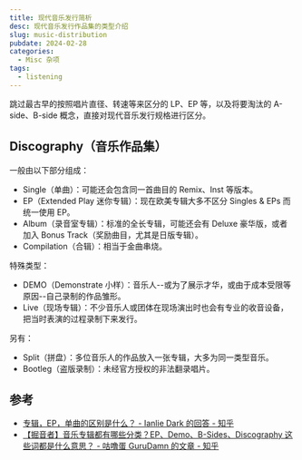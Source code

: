 ```yaml
---
title: 现代音乐发行简析
desc: 现代音乐发行作品集的类型介绍
slug: music-distribution
pubdate: 2024-02-28
categories:
  - Misc 杂项
tags:
  - listening
---
```


跳过最古早的按照唱片直径、转速等来区分的 LP、EP 等，以及将要淘汰的 A-side、B-side 概念，直接对现代音乐发行规格进行区分。

## **Discography**（音乐作品集）

一般由以下部分组成：

- Single（单曲）：可能还会包含同一首曲目的 Remix、Inst 等版本。
- EP（Extended Play 迷你专辑）：现在欧美专辑大多不区分 Singles & EPs 而统一使用 EP。
- Album（录音室专辑）：标准的全长专辑，可能还会有 Deluxe 豪华版，或者加入 Bonus Track（奖励曲目，尤其是日版专辑）。
- Compilation（合辑）：相当于金曲串烧。

特殊类型：

- DEMO（Demonstrate 小样）：音乐人--或为了展示才华，或由于成本受限等原因--自己录制的作品雏形。
- Live（现场专辑）：不少音乐人或团体在现场演出时也会有专业的收音设备，把当时表演的过程录制下来发行。

另有：

- Split（拼盘）：多位音乐人的作品放入一张专辑，大多为同一类型音乐。
- Bootleg（盗版录制）：未经官方授权的非法翻录唱片。

## 参考

- [专辑，EP，单曲的区别是什么？ - Ianlie Dark 的回答 - 知乎](https://www.zhihu.com/question/22888388/answer/33255107)
- [【掘音者】音乐专辑都有哪些分类？EP、Demo、B-Sides、Discography 这些词都是什么意思？ - 咕噜蛋 GuruDamn 的文章 - 知乎](https://zhuanlan.zhihu.com/p/443423127)
